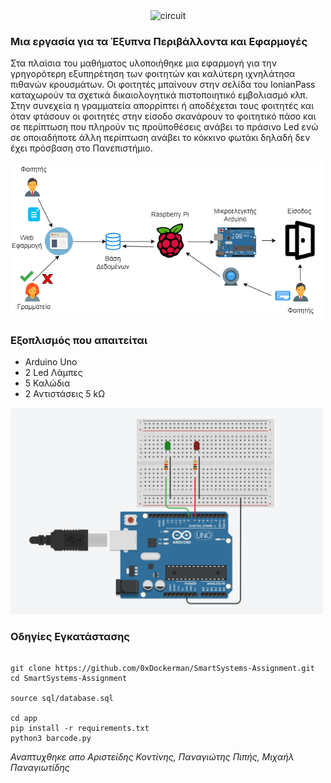 <center><img src="https://user-images.githubusercontent.com/29643887/174212201-ba812748-ff17-4239-9fbc-350d35e0ec0f.png" alt="circuit" width="500"/>
</center>

  

### Μια εργασία για τα Έξυπνα Περιβάλλοντα και Εφαρμογές

  Στα πλαίσια του μαθήματος υλοποιήθηκε μια εφαρμογή για την γρηγορότερη εξυπηρέτηση των φοιτητών και καλύτερη ιχνηλάτησα πιθανών κρουσμάτων. Οι φοιτητές μπαίνουν στην σελίδα του IonianPass καταχωρούν τα σχετικά δικαιολογητικά πιστοποιητικό εμβολιασμό κλπ. Στην συνεχεία η γραμματεία απορρίπτει ή αποδέχεται τους φοιτητές και όταν φτάσουν οι φοιτητές στην είσοδο σκανάρουν το φοιτητικό πάσο και σε περίπτωση που πληρούν τις προϋποθέσεις ανάβει το πράσινο Led ενώ σε οποιαδήποτε άλλη περίπτωση ανάβει το κόκκινο φωτάκι δηλαδή δεν έχει πρόσβαση στο Πανεπιστήμιο.

<img src="Report/conceptual_architecture.png" alt="circuit" width="500"/>






### Εξοπλισμός που απαιτείται

 -  Arduino Uno
 - 2 Led Λάμπες
 - 5 Καλώδια
 - 2 Αντιστάσεις 5 kΩ
 
  <img src="Report/arduino.png" alt="circuit" width="500"/>



### Οδηγίες Εγκατάστασης

```

git clone https://github.com/0xDockerman/SmartSystems-Assignment.git
cd SmartSystems-Assignment

source sql/database.sql

cd app
pip install -r requirements.txt
python3 barcode.py

```


  

 *Αναπτυχθηκε απο Αριστείδης Κοντίνης, Παναγιώτης Πιπής, Μιχαήλ Παναγιωτίδης*

